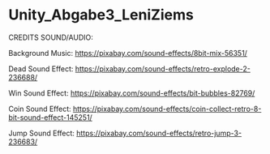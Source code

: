 # Unity_Abgabe3_LeniZiems

CREDITS SOUND/AUDIO:

Background Music:
https://pixabay.com/sound-effects/8bit-mix-56351/

Dead Sound Effect:
https://pixabay.com/sound-effects/retro-explode-2-236688/

Win Sound Effect:
https://pixabay.com/sound-effects/bit-bubbles-82769/

Coin Sound Effect:
https://pixabay.com/sound-effects/coin-collect-retro-8-bit-sound-effect-145251/

Jump Sound Effect:
https://pixabay.com/sound-effects/retro-jump-3-236683/

